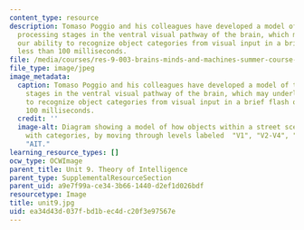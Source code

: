 ```yaml
---
content_type: resource
description: Tomaso Poggio and his colleagues have developed a model of the early
  processing stages in the ventral visual pathway of the brain, which may underlie
  our ability to recognize object categories from visual input in a brief flash of
  less than 100 milliseconds.
file: /media/courses/res-9-003-brains-minds-and-machines-summer-course-summer-2015/ea34d43d037fbd1bec4dc20f3e97567e_unit9.jpg
file_type: image/jpeg
image_metadata:
  caption: Tomaso Poggio and his colleagues have developed a model of the early processing
    stages in the ventral visual pathway of the brain, which may underlie our ability
    to recognize object categories from visual input in a brief flash of less than
    100 milliseconds.
  credit: ''
  image-alt: Diagram showing a model of how objects within a street scene are associated
    with categories, by moving through levels labeled  "V1", "V2-V4", "PIT" and finally
    "AIT."
learning_resource_types: []
ocw_type: OCWImage
parent_title: Unit 9. Theory of Intelligence
parent_type: SupplementalResourceSection
parent_uid: a9e7f99a-ce34-3b66-1440-d2ef1d026bdf
resourcetype: Image
title: unit9.jpg
uid: ea34d43d-037f-bd1b-ec4d-c20f3e97567e
---
```

